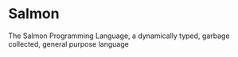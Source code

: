 # Salmon
The Salmon Programming Language, a dynamically typed, garbage collected,  general purpose language
